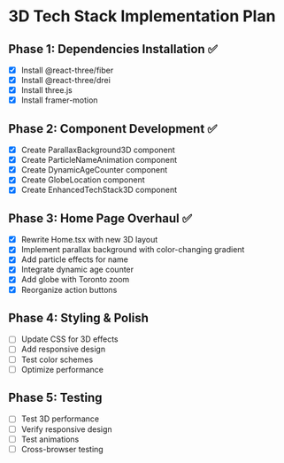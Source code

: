 # 3D Tech Stack Implementation Plan

## Phase 1: Dependencies Installation ✅
- [x] Install @react-three/fiber
- [x] Install @react-three/drei
- [x] Install three.js
- [x] Install framer-motion

## Phase 2: Component Development ✅
- [x] Create ParallaxBackground3D component
- [x] Create ParticleNameAnimation component
- [x] Create DynamicAgeCounter component
- [x] Create GlobeLocation component
- [x] Create EnhancedTechStack3D component

## Phase 3: Home Page Overhaul ✅
- [x] Rewrite Home.tsx with new 3D layout
- [x] Implement parallax background with color-changing gradient
- [x] Add particle effects for name
- [x] Integrate dynamic age counter
- [x] Add globe with Toronto zoom
- [x] Reorganize action buttons

## Phase 4: Styling & Polish
- [ ] Update CSS for 3D effects
- [ ] Add responsive design
- [ ] Test color schemes
- [ ] Optimize performance

## Phase 5: Testing
- [ ] Test 3D performance
- [ ] Verify responsive design
- [ ] Test animations
- [ ] Cross-browser testing
